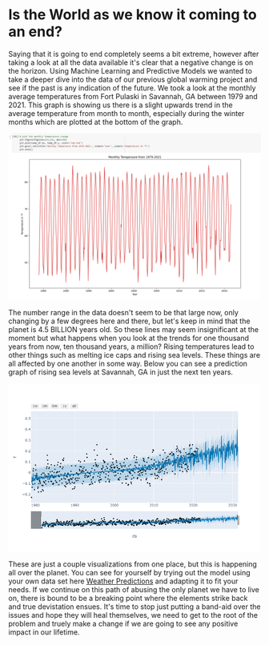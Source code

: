 # Is the World as we know it coming to an end?

Saying that it is going to end completely seems a bit extreme, however after taking a look at all the data available it's clear that a negative change is on the horizon. Using Machine Learning and Predictive Models we wanted to take a deeper dive into the data of our previous global warming project and see if the past is any indication of the future. We took a look at the monthly average temperatures from Fort Pulaski in Savannah, GA between 1979 and 2021. This graph is showing us there is a slight upwards trend in the average temperature from month to month, especially during the winter months which are plotted at the bottom of the graph.

![Monthly Average Temperatures in Georgia, USA](assets/img/GA-Monthly-Temp.png)

 The number range in the data doesn't seem to be that large now, only changing by a few degrees here and there, but let's keep in mind that the planet is 4.5 BILLION years old. So these lines may seem insignificant at the moment but what happens when you look at the trends for one thousand years from now, ten thousand years, a million? Rising temperatures lead to other things such as melting ice caps and rising sea levels. These things are all affected by one another in some way.  Below you can see a prediction graph of rising sea levels at Savannah, GA in just the next ten years.

![Rising Sea Levels in Georgia, USA](assets/img/fort-pulaski-predict.png)

These are just a couple visualizations from one place, but this is happening all over the planet. You can see for yourself by trying out the model using your own data set here [Weather Predictions](https://colab.research.google.com/drive/1pwT_ncw3XowY0l5NNW8TbkBCcFKExJsA?usp=sharing) and adapting it to fit your needs. If we continue on this path of abusing the only planet we have to live on, there is bound to be a breaking point where the elements strike back and true devistation ensues. It's time to stop just putting a band-aid over the issues and hope they will heal themselves, we need to get to the root of the problem and truely make a change if we are going to see any positive impact in our lifetime.